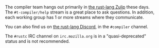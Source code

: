 The compiler team hangs out primarily in [the rust-lang Zulip][z]
these days. The `#t-compiler/help` stream is a great place to ask
questions. In addition, each working group has 1 or more streams where
they communicate.

You can also find us on [the rust-lang Discord][d], in the `#compiler`
channel.

The `#rustc` IRC channel on `irc.mozilla.org` is in a
"quasi-deprecated" status and is not recommended.

[z]: https://rust-lang.zulipchat.com
[d]: https://discord.gg/rust-lang